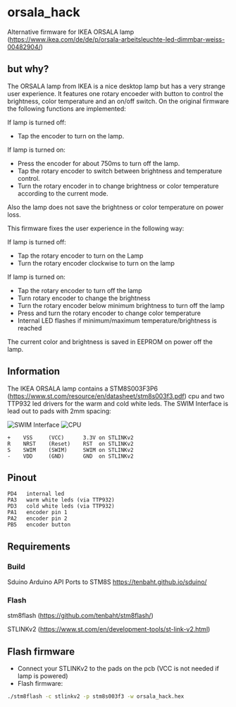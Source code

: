 # orsala_hack
Alternative firmware for IKEA ORSALA lamp (https://www.ikea.com/de/de/p/orsala-arbeitsleuchte-led-dimmbar-weiss-00482904/)

## but why?
The ORSALA lamp from IKEA is a nice desktop lamp but has a very strange user experience. It features one rotary encoeder with button to control the brightness, color temperature and an on/off switch.
On the original firmware the following functions are implemented: 

If lamp is turned off: 
 * Tap the encoder to turn on the lamp.

If lamp is turned on:
 * Press the encoder for about 750ms to turn off the lamp.
 * Tap the rotary encoder to switch between brightness and temperature control.
 * Turn the rotary encoder in to change brightness or color temperature according to the current mode.

Also the lamp does not save the brightness or color temperature on power loss.

This firmware fixes the user experience in the following way:

If lamp is turned off: 
 * Tap the rotary encoder to turn on the Lamp
 * Turn the rotary encoder clockwise to turn on the lamp
 
If lamp is turned on:
 * Tap the rotary encoder to turn off the lamp
 * Turn rotary encoder to change the brightness
 * Turn the rotary encoder below minimum brightness to turn off the lamp
 * Press and turn the rotary encoder to change color temperature
 * Internal LED flashes if minimum/maximum temperature/brightness is reached

The current color and brightness is saved in EEPROM on power off the lamp.

## Information
The IKEA ORSALA lamp contains a STM8S003F3P6 (https://www.st.com/resource/en/datasheet/stm8s003f3.pdf) cpu and two TTP932 led drivers for the warm and cold white leds.
The SWIM Interface is lead out to pads with 2mm spacing:

![SWIM Interface](https://datenpir.at/images/orsala_hack/SWIM_Interface.jpg)
![CPU](https://datenpir.at/images/orsala_hack/CPU.jpg)

```
+    VSS     (VCC)      3.3V on STLINKv2
R    NRST    (Reset)    RST  on STLINKv2
S    SWIM    (SWIM)     SWIM on STLINKv2
-    VDD     (GND)      GND  on STLINKv2
```

## Pinout

```
PD4   internal led
PA3   warm white leds (via TTP932)
PD3   cold white leds (via TTP932)
PA1   encoder pin 1
PA2   encoder pin 2
PB5   encoder button
```

## Requirements
### Build
Sduino Arduino API Ports to STM8S https://tenbaht.github.io/sduino/

### Flash
stm8flash (https://github.com/tenbaht/stm8flash/)

STLINKv2 (https://www.st.com/en/development-tools/st-link-v2.html)

## Flash firmware

* Connect your STLINKv2 to the pads on the pcb (VCC is not needed if lamp is powered)
* Flash firmware:
```bash
./stm8flash -c stlinkv2 -p stm8s003f3 -w orsala_hack.hex
```
